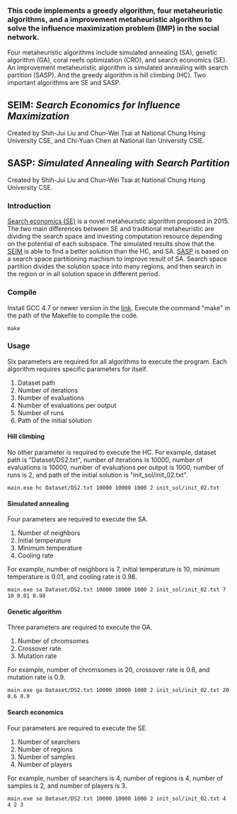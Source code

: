 ### This code implements a greedy algorithm, four metaheuristic algorithms, and a improvement metaheuristic algorithm to solve the influence maximization problem (IMP) in the social network.
Four metaheuristic algorithms include simulated annealing (SA), genetic algorithm (GA), coral reefs optimization (CRO), and search economics (SE). An improvement metaheuristic algorithm is simulated annealing with search partition (SASP). And the greedy algorithm is hill climbing (HC). Two important algorithms are SE and SASP.

## SEIM: *Search Economics for Influence Maximization*
Created by Shih-Jui Liu and Chun-Wei Tsai at National Chung Hsing University CSE, and Chi-Yuan Chen at National Ilan University CSIE.
## SASP: *Simulated Annealing with Search Partition*
Created by Shih-Jui Liu and Chun-Wei Tsai at National Chung Hsing University CSE.

### Introduction
[Search economics (SE)](https://doi.org/10.1109/SMC.2015.447) is a novel metaheuristic algorithm proposed in 2015. The two main differences between SE and traditional metaheuristic are dividing the search space and investing computation resource depending on the potential of each subspace. The simulated results show that the [SEIM](https://doi.org/10.1016/j.future.2018.08.033) is able to find a better solution than the HC, and SA. [SASP](https://doi.org/10.1016/j.procs.2017.08.306) is based on a search space partitioning machism to improve result of SA. Search space partition divides the solution space into many regions, and then search in the region or in all solution space in different period.


### Compile
Install GCC 4.7 or newer version in the [link](https://sourceforge.net/projects/mingw-w64/files/). Execute the command "make" in the path of the Makefile to compile the code.

    make

### Usage
Six parameters are required for all algorithms to execute the program. Each algorithm requires specific parameters for itself.
1. Dataset path
2. Number of iterations
3. Number of evaluations
4. Number of evaluations per output
5. Number of runs
6. Path of the initial solution

#### Hill climbing
No other parameter is required to execute the HC. For example, dataset path is "Dataset/DS2.txt", number of iterations is 10000, number of evaluations is 10000, number of evaluations per output is 1000, number of runs is 2, and path of the initial solution is "init_sol/init_02.txt".

    main.exe hc Dataset/DS2.txt 10000 10000 1000 2 init_sol/init_02.txt

#### Simulated annealing
Four parameters are required to execute the SA.
1. Number of neighbors
2. Initial temperature
3. Minimum temperature
4. Cooling rate

For example, number of neighbors is 7, initial temperature is 10, minimum temperature is 0.01, and cooling rate is 0.98.
 
    main.exe sa Dataset/DS2.txt 10000 10000 1000 2 init_sol/init_02.txt 7 10 0.01 0.98

#### Genetic algorithm
Three parameters are required to execute the GA.
1. Number of chromsomes
2. Crossover rate
3. Mutation rate

For example, number of chromsomes is 20, crossover rate is 0.6, and mutation rate is 0.9.
 
    main.exe ga Dataset/DS2.txt 10000 10000 1000 2 init_sol/init_02.txt 20 0.6 0.9

#### Search economics
Four parameters are required to execute the SE.
1. Number of searchers
2. Number of regions
3. Number of samples
4. Number of players

For example, number of searchers is 4, number of regions is 4, number of samples is 2, and number of players is 3.
 
    main.exe se Dataset/DS2.txt 10000 10000 1000 2 init_sol/init_02.txt 4 4 2 3

